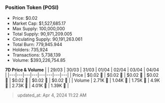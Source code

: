 
  ### Position Token (POSI)
  - Price: $0.02
  - Market Cap: $1,527,685.17
  - Max Supply: 100,000,000
  - Total Supply: 90,971,209.005
  - Circulating Supply: 90,191,263.061
  - Total Burn: 779,945.944
  - Holders: 735,924
  - Transactions: 5,738,139
  - Volume: $393,226,754.85

  **7D Price & Volume**
  | | 29&#x2F;03 | 30&#x2F;03 | 31&#x2F;03 | 01&#x2F;04 | 02&#x2F;04 | 03&#x2F;04 | 04&#x2F;04 |
  |---|---|---|---|---|---|---|---|
  | Price | $0.02 🚀 | $0.02 🔻 | $0.02 🚀 | $0.02 🚀 | $0.02 🔻 | $0.02 🔻 | $0.02 🚀 |
  | Volume | 2.71K 🚀 | 1.04K 🔻 | 1.75K 🚀 | 4.9K 🚀 | 2.73K 🔻 | 4.01K 🚀 | 1.39K 🔻 |

  > updated_at: Apr 4, 2024 11:22 AM
